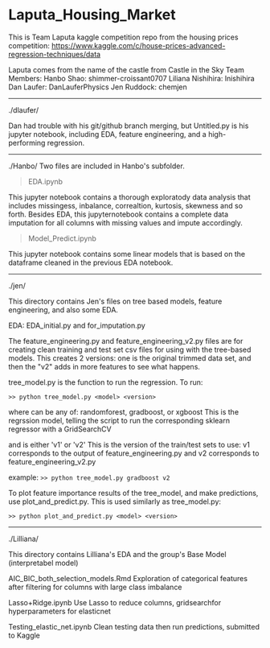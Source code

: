 # Laputa_Housing_Market
This is Team Laputa kaggle competition repo from the housing prices
competition: 
https://www.kaggle.com/c/house-prices-advanced-regression-techniques/data

Laputa comes from the name of the castle from Castle in the Sky
Team Members:
Hanbo Shao: shimmer-croissant0707
Liliana Nishihira: lnishihira
Dan Laufer: DanLauferPhysics
Jen Ruddock: chemjen

-------------------------------------
./dlaufer/

Dan had trouble with his git/github branch merging, but Untitled.py
is his jupyter notebook, including EDA, feature engineering, and a
high-performing regression.

--------------------------------------
./Hanbo/
Two files are included in Hanbo's subfolder.

> EDA.ipynb

This jupyter notebook contains a thorough exploratody data analysis that includes missingess, inbalance, correaltion, kurtosis, skewness and so forth. Besides EDA, this jupyternotebook contains a complete data imputation for all columns with missing values and impute accordingly.

> Model_Predict.ipynb

This jupyter notebook contains some linear models that is based on the dataframe cleaned in the previous EDA notebook.

--------------------------------------
./jen/

This directory contains Jen's files on tree based models, feature engineering,
and also some EDA.

EDA: EDA_initial.py and for_imputation.py

The feature_engineering.py and feature_engineering_v2.py files are for 
creating clean training and test set csv files for using with the tree-based 
models. This creates 2 versions: one is the original trimmed data set, and 
then the "v2" adds in more features to see what happens.

tree_model.py is the function to run the regression. To run:

```>> python tree_model.py <model> <version>```

where <model> can be any of: randomforest, gradboost, or xgboost
This is the regrssion model, telling the script to run the corresponding 
sklearn regressor with a GridSearchCV

and <version> is either 'v1' or 'v2'
This is the version of the train/test sets to use: v1 corresponds to the 
output of feature_engineering.py and v2 corresponds to 
feature_engineering_v2.py

example: ```>> python tree_model.py gradboost v2```

To plot feature importance results of the tree_model, and make predictions, 
use plot_and_predict.py. This is used similarly as tree_model.py:

```>> python plot_and_predict.py <model> <version>```

--------------------------------
./Lilliana/

This directory contains Lilliana's EDA and the group's Base Model (interpretabel model)

AIC_BIC_both_selection_models.Rmd
Exploration of categorical features after filtering for columns with large class imbalance

Lasso+Ridge.ipynb
Use Lasso to reduce columns, gridsearchfor hyperparameters for elasticnet

Testing_elastic_net.ipynb
Clean testing data then run predictions, submitted to Kaggle
